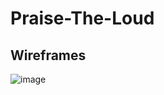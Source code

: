 # Praise-The-Loud



## Wireframes

![image](https://github.com/user-attachments/assets/460a66f5-3046-4523-966c-90b19f331d80)
